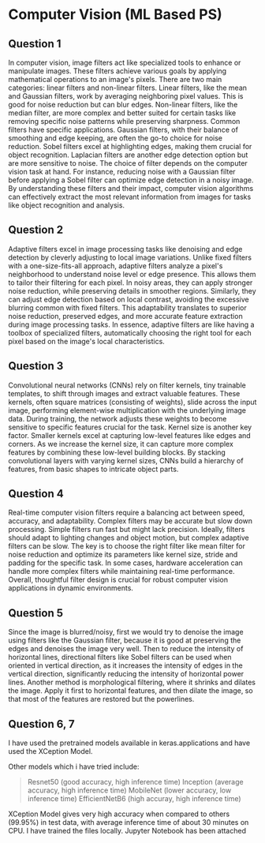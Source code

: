 # Computer Vision (ML Based PS)
## Question 1
In computer vision, image filters act like specialized tools to enhance or manipulate images. These filters achieve various goals by applying mathematical operations to an image's pixels. There are two main categories: linear filters and non-linear filters. Linear filters, like the mean and Gaussian filters, work by averaging neighboring pixel values. This is good for noise reduction but can blur edges. Non-linear filters, like the median filter, are more complex and better suited for certain tasks like removing specific noise patterns while preserving sharpness.
Common filters have specific applications. Gaussian filters, with their balance of smoothing and edge keeping, are often the go-to choice for noise reduction. Sobel filters excel at highlighting edges, making them crucial for object recognition. Laplacian filters are another edge detection option but are more sensitive to noise. The choice of filter depends on the computer vision task at hand. For instance, reducing noise with a Gaussian filter before applying a Sobel filter can optimize edge detection in a noisy image. By understanding these filters and their impact, computer vision algorithms can effectively extract the most relevant information from images for tasks like object recognition and analysis.

## Question 2
Adaptive filters excel in image processing tasks like denoising and edge detection by cleverly adjusting to local image variations. Unlike fixed filters with a one-size-fits-all approach, adaptive filters analyze a pixel's neighborhood to understand noise level or edge presence. This allows them to tailor their filtering for each pixel. In noisy areas, they can apply stronger noise reduction, while preserving details in smoother regions. Similarly, they can adjust edge detection based on local contrast, avoiding the excessive blurring common with fixed filters. This adaptability translates to superior noise reduction, preserved edges, and more accurate feature extraction during image processing tasks. In essence, adaptive filters are like having a toolbox of specialized filters, automatically choosing the right tool for each pixel based on the image's local characteristics.

## Question 3
Convolutional neural networks (CNNs) rely on filter kernels, tiny trainable templates, to shift through images and extract valuable features. These kernels, often square matrices (consisting of weights), slide across the input image, performing element-wise multiplication with the underlying image data. During training, the network adjusts these weights to become sensitive to specific features crucial for the task.
Kernel size is another key factor. Smaller kernels excel at capturing low-level features like edges and corners. As we increase the kernel size, it can capture more complex features by combining these low-level building blocks. By stacking convolutional layers with varying kernel sizes, CNNs build a hierarchy of features, from basic shapes to intricate object parts.

## Question 4
Real-time computer vision filters require a balancing act between speed, accuracy, and adaptability. Complex filters may be accurate but slow down processing. Simple filters run fast but might lack precision. Ideally, filters should adapt to lighting changes and object motion, but complex adaptive filters can be slow. The key is to choose the right filter like mean filter for noise reduction and optimize its parameters like kernel size, stride and padding for the specific task. In some cases, hardware acceleration can handle more complex filters while maintaining real-time performance. Overall, thoughtful filter design is crucial for robust computer vision applications in dynamic environments.

## Question 5
Since the image is blurred/noisy, first we would try to denoise the image using filters like the Gaussian filter, because it is good at preserving the edges and denoises the image very well. Then to reduce the intensity of horizontal lines, directional filters like Sobel filters can be used when oriented in vertical direction, as it increases the intensity of edges in the vertical direction, significantly reducing the intensity of horizontal power lines. 
Another method is morphological filtering, where it shrinks and dilates the image. Apply it first to horizontal features, and then dilate the image, so that most of the features are restored but the powerlines.

## Question 6, 7
I have used the pretrained models available in keras.applications and have used the XCeption Model.

Other models which i have tried include:
>Resnet50 (good accuracy, high inference time)
>Inception (average accuracy, high inference time)
>MobileNet (lower accuracy, low inference time)
>EfficientNetB6 (high accuray, high inference time)

XCeption Model gives very high accuracy when compared to others (99.95%) in test data, with average inference time of about 30 minutes on CPU. I have trained the files locally. Jupyter Notebook has been attached
